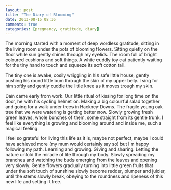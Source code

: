 ```yaml
---
layout: post
title: "The Diary of Blooming"
date: 2013-08-15 08:36
comments: true
categories: [pregnancy, gratitude, diary]
---
```


The morning started with a moment of deep wordless gratitude, sitting in the living room under the pots of blooming flowers. Sitting quietly on the floor while sun gently shines through my eyelids. The room full of bright coloured cushions and soft things. A white cuddly toy cat patiently waiting for the tiny hand to touch and squeeze its soft cotton tail.

The tiny one is awake, cosily wriggling in his safe little house, gently pushing his round little bum through the skin of my upper belly. I sing for him softly and gently cuddle the little knee as it moves trough my skin.

Dain came early from work. Our little ritual of kissing for long time on the door, he with his cycling helmet on. Making a big colourful salad together and going for a walk under trees in Hackney Downs. The fragile young oak tree that we were watering is getting better now. Slowly growing fresh green leaves, whole bunches of them, some straight from its gentle trunk. I feel like everything is growing and blooming around and inside me, such a magical feeling.

I feel so grateful for living this life as it is, maybe not perfect, maybe I could have achieved more (my mum would certainly say so) but I'm happy following my path. Learning and growing. Giving and sharing. Letting the nature unfold the miracle of life through my body. Slowly spreading my branches and watching the buds emerging from the leaves and opening very slowly. Gentle flowers gradually turning into little green fruits that under the soft touch of sunshine slowly become redder, plumper and juicier, until the stems slowly break, obeying to the roundness and ripeness of this new life and setting it free.